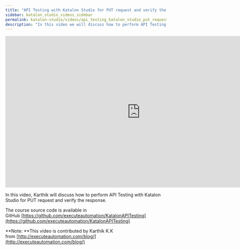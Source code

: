 ```yaml
---
title: "API Testing with Katalon Studio for PUT request and verify the response"
sidebar: katalon_studio_videos_sidebar
permalink: katalon-studio/videos/api_testing_katalon_studio_put_request_verify_response.html
description: "In this video we will discuss how to perform API Testing with Katalon Studio for PUT request and verify the response."
---
```

<iframe width="840" height="473" src="https://www.youtube.com/embed/bFiwPhYug44?feature=oembed" frameborder="0" allow="autoplay; encrypted-media" allowfullscreen="">&nbsp;</iframe>

In this video, Karthik will discuss how to perform API Testing with Katalon Studio for PUT request and verify the response.

The course source code is available in GitHub [https://github.com/executeautomation/KatalonAPITesting](https://github.com/executeautomation/KatalonAPITesting)

**Note: **This video is contributed by Karthik K.K from [http://executeautomation.com/blog/](http://executeautomation.com/blog/)
